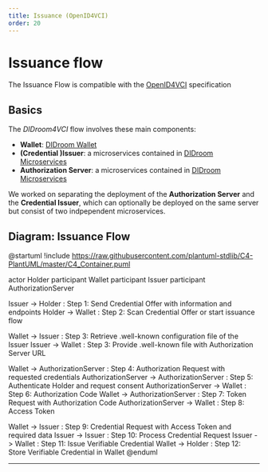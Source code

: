 ```yaml
---
title: Issuance (OpenID4VCI)
order: 20
---
```



# Issuance flow

The Issuance Flow is compatible with the [OpenID4VCI](https://openid.net/specs/openid-4-verifiable-credential-issuance-1_0.html) specification


## Basics

The *DIDroom4VCI* flow involves these main components: 
- **Wallet**: [DIDroom Wallet](https://github.com/ForkbombEu/wallet)
- **(Credential )Issuer**: a microservices contained in [DIDroom Microservices](https://github.com/ForkbombEu/DIDroom_microservices)
- **Authorization Server**: a microservices contained in [DIDroom Microservices](https://github.com/ForkbombEu/DIDroom_microservices)

We worked on separating the deployment of the **Authorization Server** and the **Credential Issuer**, which can optionally be deployed on the same server but consist of two indpependent microservices.

## Diagram: Issuance Flow



@startuml
!include https://raw.githubusercontent.com/plantuml-stdlib/C4-PlantUML/master/C4_Container.puml

actor Holder
participant Wallet
participant Issuer
participant AuthorizationServer


Issuer -> Holder : Step 1: Send Credential Offer with information and endpoints
Holder -> Wallet : Step 2: Scan Credential Offer or start issuance flow


Wallet -> Issuer : Step 3: Retrieve .well-known configuration file of the Issuer
Issuer -> Wallet : Step 3: Provide .well-known file with Authorization Server URL



Wallet -> AuthorizationServer : Step 4: Authorization Request with requested credentials
AuthorizationServer -> AuthorizationServer : Step 5: Authenticate Holder and request consent
AuthorizationServer -> Wallet : Step 6: Authorization Code
Wallet -> AuthorizationServer : Step 7: Token Request with Authorization Code
AuthorizationServer -> Wallet : Step 8: Access Token


Wallet -> Issuer : Step 9: Credential Request with Access Token and required data
Issuer -> Issuer : Step 10: Process Credential Request
Issuer -> Wallet : Step 11: Issue Verifiable Credential
Wallet -> Holder : Step 12: Store Verifiable Credential in Wallet
@enduml



----------

